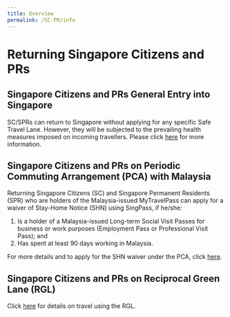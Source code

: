 ```yaml
---
title: Overview
permalink: /SC-PR/info
---
```


# Returning Singapore Citizens and PRs

## Singapore Citizens and PRs General Entry into Singapore
SC/SPRs can return to Singapore without applying for any specific Safe Travel Lane. However, they will be subjected to the prevailing health measures imposed on incoming travellers. Please click [here](https://www.ica.gov.sg/covid-19) for more information.

## Singapore Citizens and PRs on Periodic Commuting Arrangement (PCA) with Malaysia

Returning Singapore Citizens (SC) and Singapore Permanent Residents (SPR) who are holders of the Malaysia-issued MyTravelPass can apply for a waiver of Stay-Home Notice (SHN) using SingPass, if he/she:

1.	Is a holder of a Malaysia-issued Long-term Social Visit Passes for business or work purposes (Employment Pass or Professional Visit Pass); and
2.	Has spent at least 90 days working in Malaysia.

For more details and to apply for the SHN waiver under the PCA, click [here](/malaysia/pca/information-sc-pr).

## Singapore Citizens and PRs on Reciprocal Green Lane (RGL)
Click [here](/rgl/requirements-and-process) for details on travel using the RGL.


